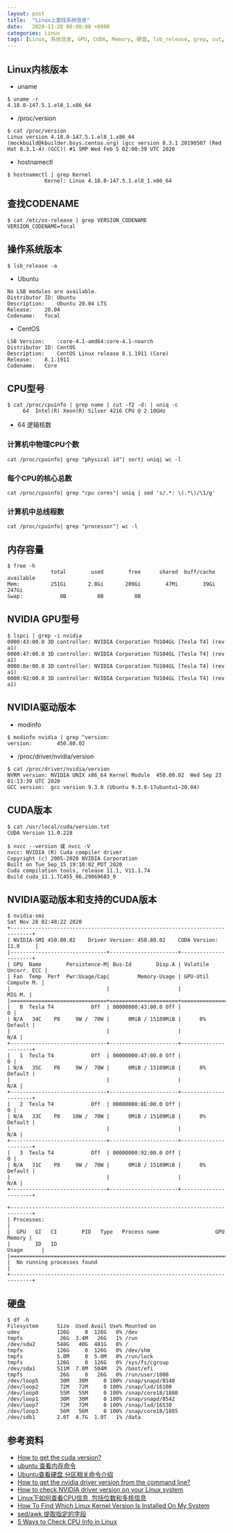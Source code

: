 ```yaml
---
layout: post
title:  "Linux上查找系统信息"
date:   2020-11-28 00:00:00 +0800
categories: Linux
tags: [Linux, 系统信息, GPU, CUDA, Memory, 硬盘, lsb_release, grep, cut, uniq]
---
```


## Linux内核版本
* uname
```shell
$ uname -r
4.18.0-147.5.1.el8_1.x86_64
```

* /proc/version
```shell
$ cat /proc/version
Linux version 4.18.0-147.5.1.el8_1.x86_64 (mockbuild@kbuilder.bsys.centos.org) (gcc version 8.3.1 20190507 (Red Hat 8.3.1-4) (GCC)) #1 SMP Wed Feb 5 02:00:39 UTC 2020
```

* hostnamectl
```shell
$ hostnamectl | grep Kernel
            Kernel: Linux 4.18.0-147.5.1.el8_1.x86_64
```

## 查找CODENAME
```shell
$ cat /etc/os-release | grep VERSION_CODENAME 
VERSION_CODENAME=focal
```

## 操作系统版本
```shell
$ lsb_release -a
```

* Ubuntu
```
No LSB modules are available.
Distributor ID:	Ubuntu
Description:	Ubuntu 20.04 LTS
Release:	20.04
Codename:	focal
```

* CentOS
```
LSB Version:	:core-4.1-amd64:core-4.1-noarch
Distributor ID:	CentOS
Description:	CentOS Linux release 8.1.1911 (Core) 
Release:	8.1.1911
Codename:	Core
```

## CPU型号
```shell
$ cat /proc/cpuinfo | grep name | cut -f2 -d: | uniq -c
     64  Intel(R) Xeon(R) Silver 4216 CPU @ 2.10GHz
```
* 64 逻辑核数

### 计算机中物理CPU个数
```shell
cat /proc/cpuinfo| grep "physical id"| sort| uniq| wc -l
```

### 每个CPU的核心总数
```shell
cat /proc/cpuinfo| grep "cpu cores"| uniq | sed 's/.*: \(.*\)/\1/g'
```

### 计算机中总线程数
```shell
cat /proc/cpuinfo| grep "processor"| wc -l
```

## 内存容量
```shell
$ free -h
              total        used        free      shared  buff/cache   available
Mem:          251Gi       2.8Gi       209Gi        47Mi        39Gi       247Gi
Swap:            0B          0B          0B
```

## NVIDIA GPU型号
```shell
$ lspci | grep -i nvidia
0000:43:00.0 3D controller: NVIDIA Corporation TU104GL [Tesla T4] (rev a1)
0000:47:00.0 3D controller: NVIDIA Corporation TU104GL [Tesla T4] (rev a1)
0000:8e:00.0 3D controller: NVIDIA Corporation TU104GL [Tesla T4] (rev a1)
0000:92:00.0 3D controller: NVIDIA Corporation TU104GL [Tesla T4] (rev a1)
```
## NVIDIA驱动版本
* modinfo
```shell
$ modinfo nvidia | grep ^version:
version:        450.80.02
```

* /proc/driver/nvidia/version
```shell
$ cat /proc/driver/nvidia/version
NVRM version: NVIDIA UNIX x86_64 Kernel Module  450.80.02  Wed Sep 23 01:13:39 UTC 2020
GCC version:  gcc version 9.3.0 (Ubuntu 9.3.0-17ubuntu1~20.04) 
```

## CUDA版本
```shell
$ cat /usr/local/cuda/version.txt
CUDA Version 11.0.228
```

```shell
$ nvcc --version 或 nvcc -V
nvcc: NVIDIA (R) Cuda compiler driver
Copyright (c) 2005-2020 NVIDIA Corporation
Built on Tue_Sep_15_19:10:02_PDT_2020
Cuda compilation tools, release 11.1, V11.1.74
Build cuda_11.1.TC455_06.29069683_0
```

## NVIDIA驱动版本和支持的CUDA版本
```
$ nvidia-smi
Sat Nov 28 02:48:22 2020       
+-----------------------------------------------------------------------------+
| NVIDIA-SMI 450.80.02    Driver Version: 450.80.02    CUDA Version: 11.0     |
|-------------------------------+----------------------+----------------------+
| GPU  Name        Persistence-M| Bus-Id        Disp.A | Volatile Uncorr. ECC |
| Fan  Temp  Perf  Pwr:Usage/Cap|         Memory-Usage | GPU-Util  Compute M. |
|                               |                      |               MIG M. |
|===============================+======================+======================|
|   0  Tesla T4            Off  | 00000000:43:00.0 Off |                    0 |
| N/A   34C    P8     9W /  70W |      0MiB / 15109MiB |      0%      Default |
|                               |                      |                  N/A |
+-------------------------------+----------------------+----------------------+
|   1  Tesla T4            Off  | 00000000:47:00.0 Off |                    0 |
| N/A   35C    P8     9W /  70W |      0MiB / 15109MiB |      0%      Default |
|                               |                      |                  N/A |
+-------------------------------+----------------------+----------------------+
|   2  Tesla T4            Off  | 00000000:8E:00.0 Off |                    0 |
| N/A   33C    P8    10W /  70W |      0MiB / 15109MiB |      0%      Default |
|                               |                      |                  N/A |
+-------------------------------+----------------------+----------------------+
|   3  Tesla T4            Off  | 00000000:92:00.0 Off |                    0 |
| N/A   31C    P8     9W /  70W |      0MiB / 15109MiB |      0%      Default |
|                               |                      |                  N/A |
+-------------------------------+----------------------+----------------------+
                                                                               
+-----------------------------------------------------------------------------+
| Processes:                                                                  |
|  GPU   GI   CI        PID   Type   Process name                  GPU Memory |
|        ID   ID                                                   Usage      |
|=============================================================================|
|  No running processes found                                                 |
+-----------------------------------------------------------------------------+
```

## 硬盘
```shell
$ df -h
Filesystem      Size  Used Avail Use% Mounted on
udev            126G     0  126G   0% /dev
tmpfs            26G  3.4M   26G   1% /run
/dev/sda2       548G   40G  481G   8% /
tmpfs           126G     0  126G   0% /dev/shm
tmpfs           5.0M     0  5.0M   0% /run/lock
tmpfs           126G     0  126G   0% /sys/fs/cgroup
/dev/sda1       511M  7.8M  504M   2% /boot/efi
tmpfs            26G     0   26G   0% /run/user/1000
/dev/loop5       30M   30M     0 100% /snap/snapd/8140
/dev/loop2       72M   72M     0 100% /snap/lxd/16100
/dev/loop0       55M   55M     0 100% /snap/core18/1880
/dev/loop1       30M   30M     0 100% /snap/snapd/8542
/dev/loop7       72M   72M     0 100% /snap/lxd/16530
/dev/loop3       56M   56M     0 100% /snap/core18/1885
/dev/sdb1       2.0T  4.7G  1.9T   1% /data
```

## 参考资料
* [How to get the cuda version?](https://stackoverflow.com/questions/9727688/how-to-get-the-cuda-version)
* [ubuntu 查看内存命令](https://blog.csdn.net/jzp12/article/details/7560450)
* [Ubuntu查看硬盘,分区相关命令介绍](https://www.169it.com/article/3218336418.html)
* [How to get the nvidia driver version from the command line?](https://stackoverflow.com/questions/13125714/how-to-get-the-nvidia-driver-version-from-the-command-line)
* [How to check NVIDIA driver version on your Linux system](https://linuxconfig.org/how-to-check-nvidia-driver-version-on-your-linux-system)
* [Linux下如何查看CPU信息, 包括位数和多核信息](https://blog.csdn.net/daniel_h1986/article/details/6318050)
* [How To Find Which Linux Kernel Version Is Installed On My System](https://www.cyberciti.biz/faq/find-print-linux-unix-kernel-version/)
* [sed/awk 提取指定的字段](https://zhuanlan.zhihu.com/p/183247600)
* [5 Ways to Check CPU Info in Linux](https://linuxhandbook.com/check-cpu-info-linux/)
